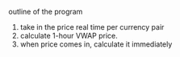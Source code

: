 outline of the program

1. take in the price real time per currency pair
2. calculate 1-hour VWAP price.
3. when price comes in, calculate it immediately

